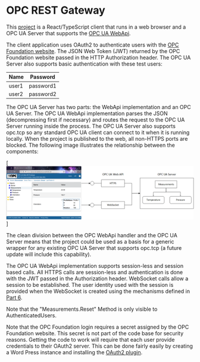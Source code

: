 # OPC REST Gateway

This [project](./UaRestGateway.sln) is a React/TypeScript client that runs in a web browser and a OPC UA Server that supports the [OPC UA WebApi](./wwwroot/data/opc.ua.openapi.allservices.json). 

The client application uses OAuth2 to authenticate users with the [OPC Foundation website](https://opcfoundation.org/login). The JSON Web Token (JWT) returned by the OPC Foundation website passed in the HTTP Authorization header. The OPC UA Server also supports basic authentication with these test users:

| Name | Password |
|---|---|
| user1 | password1 |
| user2 | password2 |

The OPC UA Server has two parts: the WebApi implementation and an OPC UA Server. The OPC UA WebApi implementation parses the JSON (decompressing first if necessary) and routes the request to the OPC UA Server running inside the process. The OPC UA Server also supports opc.tcp so any standard OPC UA client can connect to it when it is running locally. When the project is published to the web, all non-HTTPS ports are blocked. The following image illustrates the relationship between the components:

[![UaRestGateway](../images/opcua-webapi-overview.png)]

The clean division between the OPC WebApi handler and the OPC UA Server means that the project could be used as a basis for a generic wrapper for any existing OPC UA Server that supports opc.tcp (a future update will include this capability). 

The OPC UA WebApi implementation supports session-less and session based calls. All HTTPS calls are session-less and authentication is done with the JWT passed in the Authorization header. WebSocket calls allow a session to be established. The user identity used with the session is provided when the WebSocket is created using the mechanisms defined in [Part 6](https://reference.opcfoundation.org/Core/Part6/v105/docs/7.5).

Note that the "Measurements.Reset" Method is only visible to AuthenticatedUsers. 

Note that the OPC Foundation login requires a secret assigned by the OPC Foundation website. This secret is not part of the code base for security reasons. Getting the code to work will require that each user provide credentials to their OAuth2 server. This can be done fairly easily by creating a Word Press instance and installing the [OAuth2 plugin](https://wp-oauth.com/documentation/).
